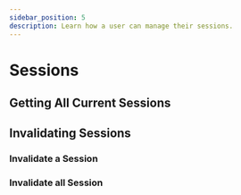 ```yaml
---
sidebar_position: 5
description: Learn how a user can manage their sessions.
---
```


# Sessions

## Getting All Current Sessions

## Invalidating Sessions

### Invalidate a Session

### Invalidate all Session